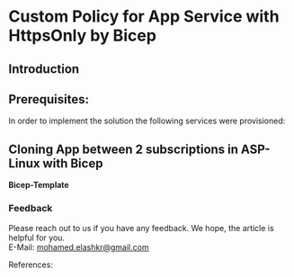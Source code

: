 # Custom Policy for App Service with HttpsOnly by Bicep

## Introduction

## Prerequisites:  

In order to implement the solution the following services were provisioned:  
	

## Cloning App between 2 subscriptions in ASP-Linux with Bicep


**Bicep-Template**



### Feedback  
Please reach out to us if you have any feedback. We hope, the article is helpful for you.  
E-Mail: mohamed.elashkr@gmail.com

References:  

